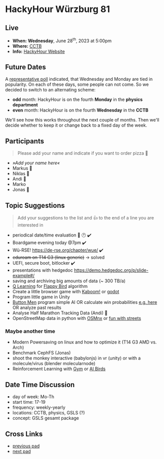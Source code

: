 # HackyHour Würzburg 81

## Live
 - **When:** **Wednesday**, June 28<sup>th</sup>, 2023 at 5:00pm
 - **Where:** <!-- Physics Department - Seminar Room SE2 in [building P1](https://wueaddress.uni-wuerzburg.de/search/map/3612). --> [CCTB](https://www.google.de/maps/place/Zentrum+f%C3%BCr+Computergest%C3%BCtzte+und+Theoretische+Biologie+(CCTB),+Universit%C3%A4t+W%C3%BCrzburg/@49.7850748,9.9720102,18z/data=!3m1!4b1!4m5!3m4!1s0x47a28fc802e5e800:0x6b62d2cbd2e6f094!8m2!3d49.7849749!4d9.9729537) 
 - **Info:** [HackyHour Website](http://hackyhour.github.io/Wuerzburg/)

## Future Dates

A [representative poll](https://terminplaner4.dfn.de/u3fGuiEUz9RAj2fL) indicated, that Wednesday and Monday are tied in popularity. On each of these days, some people can not come. So we decided to switch to an alternating scheme:
- **odd** month: HackyHour is on the fourth **Monday** in the **physics department**
- **even** month: HackyHour is on the fourth **Wednesday** in the **CCTB**

We'll see how this works throughout the next couple of months. Then we'll decide whether to keep it or change back to a fixed day of the week.

## Participants
> Please add your name and indicate if you want to order pizza :pizza:
 - *»Add your name here«*
 - Markus :pizza:
 - Niklas :pizza:
 - Andi :pizza: 
 - Marko 
 - Jonas :pizza: 
 
## Topic Suggestions
> Add your suggestions to the list and :+1: to the end of a line you are interested in
 - periodical date/time evaluation :calendar: :clock1: :heavy_check_mark: 
 - Boardgame evening today @7pm :heavy_check_mark: 
 - Wü-RSE! https://de-rse.org/chapter/wue/ :heavy_check_mark: 
 - ~~eduroam on T14 G3 (linux generic)~~ → solved
 - UEFI, secure boot, bitlocker :heavy_check_mark: 
 - presentations with hedgedoc https://demo.hedgedoc.org/p/slide-example#/
 - saving and archiving big amounts of data (~ 300 TB/a)
 - [Q Learning](https://towardsdatascience.com/q-learning-algorithm-from-explanation-to-implementation-cdbeda2ea187) for [Flappy Bird](https://github.com/Talendar/flappy-bird-gym) algorithm
 - Create a little browser game with [Kaboom!](https://kaboomjs.com/) or [godot](https://godotengine.org/)
 - Program little game in Unity
 - [Button Men](https://boardgamegeek.com/boardgame/17/button-men) program simple AI OR calculate win probabilities [e.g. here](http://buttonweavers.com/ui/game.html?game=93942) OR analyze past results
 - Analyse Half Marathon Tracking Data (Andi) :runner: 
 - OpenStreetMap data in python with [OSMnx](https://osmnx.readthedocs.io/en/stable/) or [fun with streets](https://geoffboeing.com/2016/11/osmnx-python-street-networks/)
 
### Maybe another time
 - Modern Powersaving on linux and how to optimize it (T14 G3 AMD vs. Arch)
 - Benchmark CephFS (Jonas)
 - shoot the monkey interactive (babylonjs) in vr (unity) or with a molecule/virus (blender molecularnode)
 - Reinforcement Learning with [Gym](https://www.gymlibrary.dev/) or [AI Birds](http://aibirds.org/) 

## Date Time Discussion
- day of week: Mo-Th
- start time: 17-19
- frequency: weekly-yearly
- locations: CCTB, physics, GSLS (?)
- concept: GSLS gesamt package

## Cross Links
 - [previous pad](https://hackyhour.github.io/Wuerzburg/pad_archive/HackyHour_Wuerzburg_80)
 - [next pad](https://hackyhour.github.io/Wuerzburg/pad_archive/HackyHour_Wuerzburg_82)
